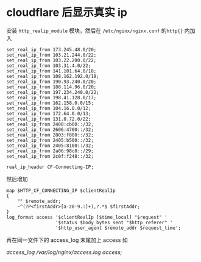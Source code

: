 # cloudflare 后显示真实 ip

安装 `http_realip_module` 模块，然后在 `/etc/nginx/nginx.conf` 的`http{}` 内加入

```nginx
set_real_ip_from 173.245.48.0/20;
set_real_ip_from 103.21.244.0/22;
set_real_ip_from 103.22.200.0/22;
set_real_ip_from 103.31.4.0/22;
set_real_ip_from 141.101.64.0/18;
set_real_ip_from 108.162.192.0/18;
set_real_ip_from 190.93.240.0/20;
set_real_ip_from 188.114.96.0/20;
set_real_ip_from 197.234.240.0/22;
set_real_ip_from 198.41.128.0/17;
set_real_ip_from 162.158.0.0/15;
set_real_ip_from 104.16.0.0/12;
set_real_ip_from 172.64.0.0/13;
set_real_ip_from 131.0.72.0/22;
set_real_ip_from 2400:cb00::/32;
set_real_ip_from 2606:4700::/32;
set_real_ip_from 2803:f800::/32;
set_real_ip_from 2405:b500::/32;
set_real_ip_from 2405:8100::/32;
set_real_ip_from 2a06:98c0::/29;
set_real_ip_from 2c0f:f248::/32;

real_ip_header CF-Connecting-IP;
```

然后增加

```nginx
map $HTTP_CF_CONNECTING_IP $clientRealIp 
{
    "" $remote_addr;
    ~^(?P<firstAddr>[a-z0-9.:]+),?.*$ $firstAddr;
}
log_format access '$clientRealIp [$time_local] "$request" '
                  '$status $body_bytes_sent "$http_referer" '
                  '$http_user_agent $remote_addr $request_time';
```

再在同一文件下的 access_log 末尾加上 access 如

*access_log /var/log/nginx/access.log access;*